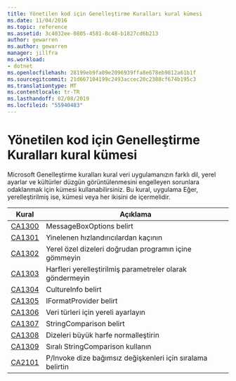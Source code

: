 ```yaml
---
title: Yönetilen kod için Genelleştirme Kuralları kural kümesi
ms.date: 11/04/2016
ms.topic: reference
ms.assetid: 3c4032ee-0805-4581-8c48-b1827cd6b213
author: gewarren
ms.author: gewarren
manager: jillfra
ms.workload:
- dotnet
ms.openlocfilehash: 28199eb9fa09e2096939ffa8e678eb9812a61b1f
ms.sourcegitcommit: 21d667104199c2493accec20c2388cf674b195c3
ms.translationtype: MT
ms.contentlocale: tr-TR
ms.lasthandoff: 02/08/2019
ms.locfileid: "55940483"
---
```

# <a name="globalization-rules-rule-set-for-managed-code"></a>Yönetilen kod için Genelleştirme Kuralları kural kümesi
Microsoft Genelleştirme kuralları kural veri uygulamanızın farklı dil, yerel ayarlar ve kültürler düzgün görüntülenmesini engelleyen sorunlara odaklanmak için kümesi kullanabilirsiniz. Bu kural, uygulama Eğer, yerelleştirilmiş ise, kümesi veya her ikisini de içermelidir.

|Kural|Açıklama|
|----------|-----------------|
|[CA1300](../code-quality/ca1300-specify-messageboxoptions.md)|MessageBoxOptions belirt|
|[CA1301](../code-quality/ca1301-avoid-duplicate-accelerators.md)|Yinelenen hızlandırıcılardan kaçının|
|[CA1302](../code-quality/ca1302-do-not-hardcode-locale-specific-strings.md)|Yerel özel dizeleri doğrudan programın içine gömmeyin|
|[CA1303](../code-quality/ca1303-do-not-pass-literals-as-localized-parameters.md)|Harfleri yerelleştirilmiş parametreler olarak göndermeyin|
|[CA1304](../code-quality/ca1304-specify-cultureinfo.md)|CultureInfo belirt|
|[CA1305](../code-quality/ca1305-specify-iformatprovider.md)|IFormatProvider belirt|
|[CA1306](../code-quality/ca1306-set-locale-for-data-types.md)|Veri türleri için yereli ayarlayın|
|[CA1307](../code-quality/ca1307-specify-stringcomparison.md)|StringComparison belirt|
|[CA1308](../code-quality/ca1308-normalize-strings-to-uppercase.md)|Dizeleri büyük harfe normalleştirin|
|[CA1309](../code-quality/ca1309-use-ordinal-stringcomparison.md)|Sıralı StringComparison kullanın|
|[CA2101](../code-quality/ca2101-specify-marshaling-for-p-invoke-string-arguments.md)|P/Invoke dize bağımsız değişkenleri için sıralama belirtin|